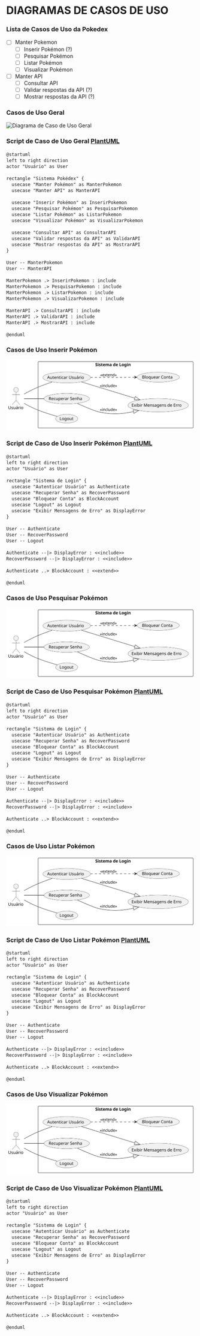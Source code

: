 # DIAGRAMAS DE CASOS DE USO

### Lista de Casos de Uso da Pokedex
- [ ] Manter Pokemon
    - [ ] Inserir Pokémon (?)
    - [ ] Pesquisar Pokémon
    - [ ] Listar Pokémon
    - [ ] Visualizar Pokémon
- [ ] Manter API
    - [ ] Consultar API
    - [ ] Validar respostas da API (?)
    - [ ] Mostrar respostas da API (?)

### Casos de Uso Geral

![Diagrama de Caso de Uso Geral]([https://assets.digitalocean.com/articles/alligator/boo.svg](https://github.com/ADS035-Metricas-e-Arquitetura-de-Soft/documentacao-trabalho-pockedex/tree/main/artefatos/img#:~:text=..-,01%2Dcaso%2Dde%2Duso%2Dgeral%2Dpokedex.svg,-Inserindo%20estrutura%20para))

### Script de Caso de Uso Geral [PlantUML]()
    @startuml
    left to right direction
    actor "Usuário" as User
    
    rectangle "Sistema Pokédex" {
      usecase "Manter Pokémon" as ManterPokemon
      usecase "Manter API" as ManterAPI
    
      usecase "Inserir Pokémon" as InserirPokemon
      usecase "Pesquisar Pokémon" as PesquisarPokemon
      usecase "Listar Pokémon" as ListarPokemon
      usecase "Visualizar Pokémon" as VisualizarPokemon
    
      usecase "Consultar API" as ConsultarAPI
      usecase "Validar respostas da API" as ValidarAPI
      usecase "Mostrar respostas da API" as MostrarAPI
    }
    
    User -- ManterPokemon
    User -- ManterAPI
    
    ManterPokemon .> InserirPokemon : include
    ManterPokemon .> PesquisarPokemon : include
    ManterPokemon .> ListarPokemon : include
    ManterPokemon .> VisualizarPokemon : include
    
    ManterAPI .> ConsultarAPI : include
    ManterAPI .> ValidarAPI : include
    ManterAPI .> MostrarAPI : include
    
    @enduml

    

### Casos de Uso Inserir Pokémon
![Diagrama de Caso de Uso Inserir Pokémon](https://github.com/ADS035-Metricas-e-Arquitetura-de-Soft/documento-requisitos/blob/main/caso-de-uso-login-v1.svg)

### Script de Caso de Uso Inserir Pokémon [PlantUML](https://www.plantuml.com/plantuml/uml/SyfFKj2rKt3CoKnELR1Io4ZDoSa70000)
    @startuml
    left to right direction
    actor "Usuário" as User
    
    rectangle "Sistema de Login" {
      usecase "Autenticar Usuário" as Authenticate
      usecase "Recuperar Senha" as RecoverPassword
      usecase "Bloquear Conta" as BlockAccount
      usecase "Logout" as Logout
      usecase "Exibir Mensagens de Erro" as DisplayError
    }
    
    User -- Authenticate
    User -- RecoverPassword
    User -- Logout
    
    Authenticate --|> DisplayError : <<include>>
    RecoverPassword --|> DisplayError : <<include>>
    
    Authenticate ..> BlockAccount : <<extend>>
    
    @enduml

### Casos de Uso Pesquisar Pokémon
![Diagrama de Caso de Uso Pesquisar Pokémon](https://github.com/ADS035-Metricas-e-Arquitetura-de-Soft/documento-requisitos/blob/main/caso-de-uso-login-v1.svg)

### Script de Caso de Uso Pesquisar Pokémon [PlantUML](https://www.plantuml.com/plantuml/uml/SyfFKj2rKt3CoKnELR1Io4ZDoSa70000)
    @startuml
    left to right direction
    actor "Usuário" as User
    
    rectangle "Sistema de Login" {
      usecase "Autenticar Usuário" as Authenticate
      usecase "Recuperar Senha" as RecoverPassword
      usecase "Bloquear Conta" as BlockAccount
      usecase "Logout" as Logout
      usecase "Exibir Mensagens de Erro" as DisplayError
    }
    
    User -- Authenticate
    User -- RecoverPassword
    User -- Logout
    
    Authenticate --|> DisplayError : <<include>>
    RecoverPassword --|> DisplayError : <<include>>
    
    Authenticate ..> BlockAccount : <<extend>>
    
    @enduml

### Casos de Uso Listar Pokémon
![Diagrama de Caso de Uso Listar Pokémon](https://github.com/ADS035-Metricas-e-Arquitetura-de-Soft/documento-requisitos/blob/main/caso-de-uso-login-v1.svg)

### Script de Caso de Uso Listar Pokémon [PlantUML](https://www.plantuml.com/plantuml/uml/SyfFKj2rKt3CoKnELR1Io4ZDoSa70000)
    @startuml
    left to right direction
    actor "Usuário" as User
    
    rectangle "Sistema de Login" {
      usecase "Autenticar Usuário" as Authenticate
      usecase "Recuperar Senha" as RecoverPassword
      usecase "Bloquear Conta" as BlockAccount
      usecase "Logout" as Logout
      usecase "Exibir Mensagens de Erro" as DisplayError
    }
    
    User -- Authenticate
    User -- RecoverPassword
    User -- Logout
    
    Authenticate --|> DisplayError : <<include>>
    RecoverPassword --|> DisplayError : <<include>>
    
    Authenticate ..> BlockAccount : <<extend>>
    
    @enduml

### Casos de Uso Visualizar Pokémon
![Diagrama de Caso de Uso Visualizar Pokémon](https://github.com/ADS035-Metricas-e-Arquitetura-de-Soft/documento-requisitos/blob/main/caso-de-uso-login-v1.svg)

### Script de Caso de Uso Visualizar Pokémon [PlantUML](https://www.plantuml.com/plantuml/uml/SyfFKj2rKt3CoKnELR1Io4ZDoSa70000)
    @startuml
    left to right direction
    actor "Usuário" as User
    
    rectangle "Sistema de Login" {
      usecase "Autenticar Usuário" as Authenticate
      usecase "Recuperar Senha" as RecoverPassword
      usecase "Bloquear Conta" as BlockAccount
      usecase "Logout" as Logout
      usecase "Exibir Mensagens de Erro" as DisplayError
    }
    
    User -- Authenticate
    User -- RecoverPassword
    User -- Logout
    
    Authenticate --|> DisplayError : <<include>>
    RecoverPassword --|> DisplayError : <<include>>
    
    Authenticate ..> BlockAccount : <<extend>>
    
    @enduml
